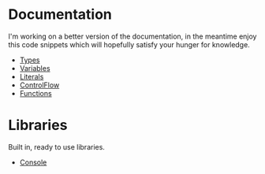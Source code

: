 
# Documentation

I'm working on a better version of the documentation,
in the meantime enjoy this code snippets which will
hopefully satisfy your hunger for knowledge.

- [Types](Types.md)
- [Variables](Variables.md)
- [Literals](Literals.md)
- [ControlFlow](ControlFlow.md)
- [Functions](Functions.md)

# Libraries

Built in, ready to use libraries.

- [Console](Libraries/Console.md)
